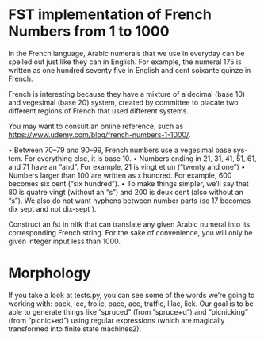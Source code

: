 # FST implementation of French Numbers from 1 to 1000

In the French language, Arabic numerals that we use in everyday can be spelled out just like they can in English. For example, the numeral 175 is written as one hundred seventy five in English and cent soixante quinze in French.

French is interesting because they have a mixture of a decimal (base 10) and vegesimal (base 20) system, created by committee to placate two different regions of French that used different systems.

You may want to consult an online reference, such as https://www.udemy.com/blog/french-numbers-1-1000/.

• Between 70–79 and 90–99, French numbers use a vegesimal base sys- tem. For everything else, it is base 10.
• Numbers ending in 21, 31, 41, 51, 61, and 71 have an “and”. For example, 21 is vingt et un (“twenty and one”)
• Numbers larger than 100 are written as x hundred. For example, 600 becomes six cent (“six hundred”).
• To make things simpler, we’ll say that 80 is quatre vingt (without an “s”) and 200 is deux cent (also without an “s”). We also do not want hyphens between number parts (so 17 becomes dix sept and not dix-sept ).

Construct an fst in nltk that can translate any given Arabic numeral into its corresponding French string. For the sake of convenience, you will only be given integer input less than 1000.

# Morphology

 If you take a look at tests.py, you can see some of the words we’re going to working with: pack, ice, frolic, pace, ace, traffic, lilac, lick. Our goal is to be able to generate things like ”spruced” (from ”spruce+d”) and ”picnicking” (from ”picnic+ed”) using regular expressions (which are magically transformed into finite state machines2).
